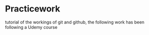 # Practicework
tutorial of the workings of git and github, the following work has been following a Udemy course
